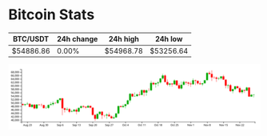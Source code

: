# Bitcoin Stats

BTC/USDT|24h change|24h high|24h low|
|---|---|---|---|
|$54886.86|0.00%|$54968.78|$53256.64|

<img src="./chart.svg">
